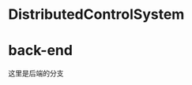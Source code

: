 <!--
 * @Description: 
 * @Author: l
 * @Date: 2021-06-03 20:40:55
 * @LastEditors: l
 * @LastEditTime: 2021-06-03 20:46:27
 * @FilePath: \DistributedControlSystem\README.md
-->
# DistributedControlSystem

# back-end
这里是后端的分支